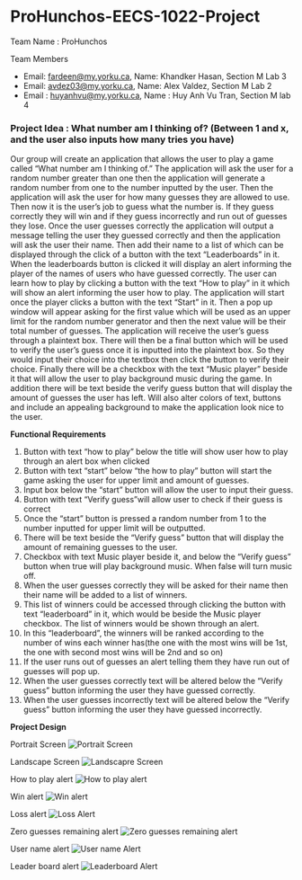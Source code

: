 # ProHunchos-EECS-1022-Project
Team Name : ProHunchos

Team Members
- Email: fardeen@my.yorku.ca, Name: Khandker Hasan, Section M Lab 3
- Email: avdez03@my.yorku.ca, Name: Alex Valdez, Section M Lab 2
- Email : huyanhvu@my.yorku.ca, Name : Huy Anh Vu Tran, Section M lab 4

### **Project Idea :  What number am I thinking of? (Between 1 and x, and the user also inputs how many tries you have)**
Our group will create an application that allows the user to play a game called “What number am I thinking of.” The application will ask the user for a random number greater than one then the application will generate a random number from one to the number inputted by the user. Then the application will ask the user for how many guesses they are allowed to use. Then now it is the user’s job to guess what the number is. If they guess correctly they will win and if they guess incorrectly and run out of guesses they lose. Once the user guesses correctly the application will output a message telling the user they guessed correctly and then the application will ask the user their name. Then add their name to a list of which can be displayed through the click of a button with the text “Leaderboards” in it. When the leaderboards button is clicked it will display an alert informing the player of the names of users who have guessed correctly. The user can learn how to play by clicking a button with the text “How to play” in it which will show an alert informing the user how to play. The application will start once the player clicks a button with the text “Start” in it. Then a pop up window will appear asking for the first value which will be used as an upper limit for the random number generator and then the next value will be their total number of guesses. The application will receive the user’s guess through a plaintext box. There will then be a final button which will be used to verify the user’s guess once it is inputted into the plaintext box. So they would input their choice into the textbox then click the button to verify their choice. Finally there will be a checkbox with the text “Music player” beside it that will allow the user to play background music during the game. In addition there will be text beside the verify guess button that will display the amount of guesses the user has left. Will also alter colors of text, buttons and include an appealing background to make the application look nice to the user.
 

**Functional Requirements**
1. Button with text “how to play” below the title will show user how to play through an alert box when clicked
2. Button with text “start” below “the how to play” button will start the game asking the user for upper limit and amount of guesses.
3. Input box below the “start” button will allow the user to input their guess.
4. Button with text “Verify guess”will allow user to check if their guess is correct
5. Once the “start” button is pressed a random number from 1 to the number inputted for upper limit will be outputted.
6. There will be text beside the “Verify guess” button that will display the amount of remaining guesses to the user.
7. Checkbox with text Music player beside it, and below the “Verify guess” button when true will play background music. When false will turn music off. 
8. When the user guesses correctly they will be asked for their name then their name will be added to a list of winners.
9. This list of winners could be accessed through clicking the button with text “leaderboard” in it, which would be beside the Music player checkbox. The list of winners would be shown through an alert.
10. In this “leaderboard”, the winners will be ranked according to the number of wins each winner has(the one with the most wins will be 1st, the one with second most wins will be 2nd and so on) 
11. If the user runs out of guesses an alert telling them they have run out of guesses will pop up.
12. When the user guesses correctly text will be altered below the “Verify guess” button informing the user they have guessed correctly.
13. When the user guesses incorrectly text will be altered below the “Verify guess” button informing the user they have guessed incorrectly.

**Project Design**


Portrait Screen
 ![Portrait Screen](https://user-images.githubusercontent.com/91922774/153955815-064cc231-d770-48c5-ba93-a36208ff9771.png)



Landscape Screen
![Landscapre Screen](https://user-images.githubusercontent.com/91922774/153955863-04441279-ba9b-4dd8-aae8-feb7d80f98b9.png)



How to play alert
![How to play alert](https://user-images.githubusercontent.com/91922774/153955884-780b5d77-95dc-42e4-aacc-76a3304f513c.png)



Win alert
![Win alert](https://user-images.githubusercontent.com/91922774/153955916-444dafb1-4f40-4680-8905-85d6fb97d769.png)



Loss alert
![Loss Alert](https://user-images.githubusercontent.com/91922774/153955935-6c66ad2e-f27e-47d2-a559-eb57a3072a8a.png)



Zero guesses remaining alert
![Zero guesses remaining alert](https://user-images.githubusercontent.com/91922774/153955955-4c6fb43d-a59f-420b-882e-f4eedace27af.png)



User name alert
![User name Alert](https://user-images.githubusercontent.com/91922774/153955987-75f953f8-0adb-43a3-860d-a6912d4c8225.png)



Leader board alert
![Leaderboard Alert](https://user-images.githubusercontent.com/91922774/153956006-340c80a2-ed4d-48d3-aeb3-6bdedfeb4c94.png)
